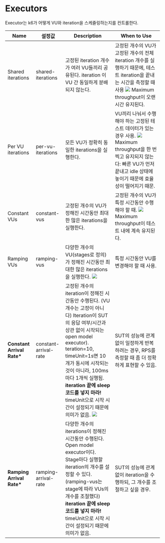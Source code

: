 # Executors

Executor는 k6가 어떻게 VU와 iteration을 스케쥴링하는지를 컨트롤한다.

<table>
<thead>
<th>Name</th>
<th>설정값</th>
<th>Description</th>
<th>When to Use</th>
</thead>

<tbody>

<tr>
<td>Shared iterations</td>
<td>shared-iterations</td>
<td>고정된 iteration 개수가 여러 VU들끼리 공유된다. iteration 이 VU 간 동일하게 분배되지 않는다.</td>
<td>고정된 개수의 VU가 고정된 개수의 전체 iteration 개수를 실행하기 때문에, 테스트 iteration을 끝내는 시간을 측정할 때 사용 <img src="https://grafana.com/media/docs/k6-oss/shared-iterations.png"> Maximum throughput이 오랜 시간 유지된다. </td>
</tr>

<tr>
<td>Per VU iterations</td>
<td>per-vu-iterations</td>
<td>모든 VU가 정확히 동일한 iterations을 실행한다.</td>
<td>VU끼리 나눠서 수행해야 하는 고정된 테스트 데이터가 있는 경우 사용. <img src="https://grafana.com/media/docs/k6-oss/per-vu-iterations.png"> Maximum throughput을 한 번 찍고 유지되지 않는다: 빠른 VU가 먼저 끝내고 idle 상태에 놓이기 때문에 효율성이 떨어지기 때문.</td>
</tr>

<tr>
<td>Constant VUs</td>
<td>constant-vus</td>
<td>고정된 개수의 VU가 정해진 시간동안 최대한 많은 iterations을 실행한다.</td>
<td>고정된 개수의 VU가 특정 시간동안 수행해야 할 때. <img src="https://grafana.com/media/docs/k6-oss/constant-vus.png"> Maximum throughput이 테스트 내에 계속 유지된다. </td>
</tr>

<tr>
<td>Ramping VUs</td>
<td>ramping-vus</td>
<td>다양한 개수의 VU(stages로 정의)가 정해진 시간동안 최대한 많은 iterations을 실행한다. <img src="https://grafana.com/media/docs/k6-oss/ramping-vus.png"> </td>
<td>특정 시간동안 VU를 변경해야 할 때 사용.</td>
</tr>

<tr>
<td><b>Constant Arrival Rate*</b></td>
<td>constant-arrival-rate</td>
<td>
고정된 개수의 iteration이 정해진 시간동안 수행된다. (VU개수는 고정이 아니다) Iteration이 SUT의 응답 여부/시간과 상관 없이 시작되는 open model executor). 
<br/>
teration=10, timeUnit=1s면 10개가 동시에 시작되는 것이 아니라, 100ms마다 1개씩 실행됨. 
</br/>
<b>iteration 끝에 sleep 코드를 넣지 마라!</b> timeUnit으로 시작 시간이 설정되기 때문에 의미가 없음. 
<img src="https://grafana.com/media/docs/k6-oss/constant-arrival-rate.png">
</td>
<td>SUT의 성능에 관계없이 일정하게 반복하려는 경우, RPS를 측정할 때 좀 더 정확하게 표현할 수 있음.</td>
</tr>

<tr>
<td><b>Ramping Arrival Rate*</b></td>
<td>ramping-arrival-rate</td>
<td>다양한 개수의 iterations이 정해진 시간동안 수행된다. Open model executor이다. Stage마다 실행할 iteration의 개수를 설정할 수 있다. (ramping-vus는 stage에 따라 VUs의 개수를 조절했다)
<br/>
<b>iteration 끝에 sleep 코드를 넣지 마라!</b> timeUnit으로 시작 시간이 설정되기 때문에 의미가 없음. 
</td>
<td>SUT의 성능에 관계없이 iteration을 수행하되, 그 개수를 조절하고 싶을 경우.</td>
</tr>


</tbody>
</table>